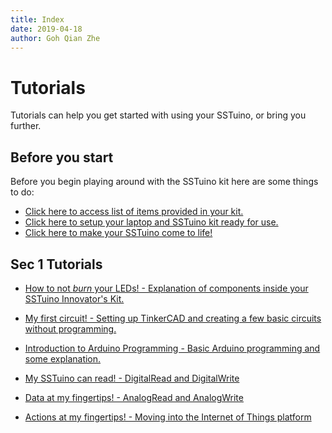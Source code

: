 ```yaml
---
title: Index
date: 2019-04-18
author: Goh Qian Zhe
---
```

# Tutorials

Tutorials can help you get started with using your SSTuino, or bring you further.

## Before you start

Before you begin playing around with the SSTuino kit here are some things to do:

* [Click here to access list of items provided in your kit.](https://d3lta-v.github.io/SSTuino/tutorials/partsList.html)
* [Click here to setup your laptop and SSTuino kit ready for use.](https://d3lta-v.github.io/SSTuino/tutorials/gettingStarted.html)
* [Click here to make your SSTuino come to life!](https://d3lta-v.github.io/SSTuino/tutorials/helloWorld.html)

## Sec 1 Tutorials

* [How to not *burn* your LEDs! - Explanation of components inside your SSTuino Innovator's Kit.](https://d3lta-v.github.io/SSTuino/tutorials/Sec1/electronicBasics.html)
* [My first circuit! - Setting up TinkerCAD and creating a few basic circuits without programming.](https://d3lta-v.github.io/SSTuino/tutorials/Sec1/tinkercad.html)
* [Introduction to Arduino Programming - Basic Arduino programming and some explanation.](https://d3lta-v.github.io/SSTuino/tutorials/Sec1/sstuinoProgram.html)

* [My SSTuino can read! - DigitalRead and DigitalWrite](https://d3lta-v.github.io/SSTuino/tutorials/Sec1/digitalRead.html)
* [Data at my fingertips! - AnalogRead and AnalogWrite](https://d3lta-v.github.io/SSTuino/tutorials/Sec1/dataInput.html)
* [Actions at my fingertips! - Moving into the Internet of Things platform](https://d3lta-v.github.io/SSTuino/tutorials/Sec1/sstuinoIoT.html)
